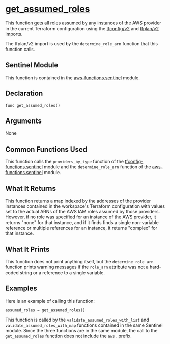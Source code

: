 # [get_assumed_roles](../aws-functions.sentinel#L80)
This function gets all roles assumed by any instances of the AWS provider in the current Terraform configuration using the [tfconfig/v2](https://www.terraform.io/docs/cloud/sentinel/import/tfconfig-v2.html) and [tfplan/v2](https://www.terraform.io/docs/cloud/sentinel/import/tfplan-v2.html) imports.

The tfplan/v2 import is used by the `determine_role_arn` function that this function calls.

## Sentinel Module
This function is contained in the [aws-functions.sentinel](../aws-functions.sentinel) module.

## Declaration
`func get_assumed_roles()`

## Arguments
None

## Common Functions Used
This function calls the `providers_by_type` function of the [tfconfig-functions.sentinel](../../../../common-functions/tfconfig-functions/tfconfig-functions.sentinel) module and the `determine_role_arn` function of the [aws-functions.sentinel](../aws-functions.sentinel) module.

## What It Returns
This function returns a map indexed by the addresses of the provider instances contained in the workspace's Terraform configuration with values set to the actual ARNs of the AWS IAM roles assumed by those providers. However, if no role was specified for an instance of the AWS provider, it returns "none" for that instance, and if it finds finds a single non-variable reference or multiple references for an instance, it returns "complex" for that instance.

## What It Prints
This function does not print anything itself, but the `determine_role_arn` function prints warning messages if the `role_arn` attribute was not a hard-coded string or a reference to a single variable.

## Examples
Here is an example of calling this function:
```
assumed_roles = get_assumed_roles()
```

This function is called by the `validate_assumed_roles_with_list` and `validate_assumed_roles_with_map` functions contained in the same Sentinel module. Since the three functions are in the same module, the call to the `get_assumed_roles` function does not include the `aws.` prefix.
